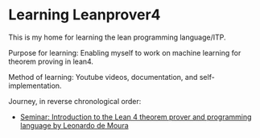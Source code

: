 # Learning Leanprover4

This is my home for learning the lean programming language/ITP.

Purpose for learning: Enabling myself to work on machine learning for theorem proving in lean4.

Method of learning: Youtube videos, documentation, and self-implementation.

Journey, in reverse chronological order:
- [Seminar: Introduction to the Lean 4 theorem prover and programming language by Leonardo de Moura](https://www.youtube.com/watch?v=S-aGjgIDQZY)